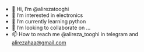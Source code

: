 - 👋 Hi, I’m @alirezatooghi
- 👀 I’m interested in electronics
- 🌱 I’m currently learning python
- 💞️ I’m looking to collaborate on ...
- 📫 How to reach me @alireza_tooghi in telegram and alirezahaa@gmail.com

<!---
alirezatooghi/alirezatooghi is a ✨ special ✨ repository because its `README.md` (this file) appears on your GitHub profile.
You can click the Preview link to take a look at your changes.
--->
